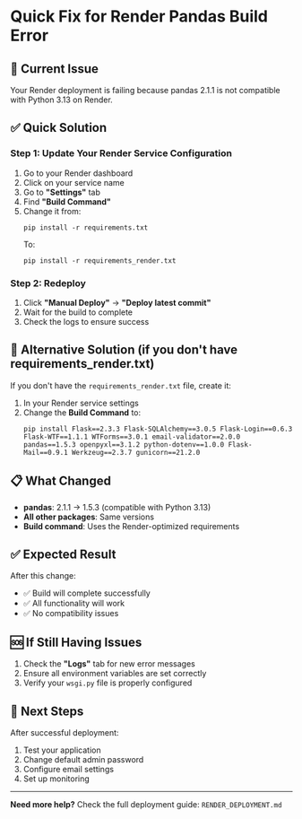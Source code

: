 # Quick Fix for Render Pandas Build Error

## 🚨 **Current Issue**
Your Render deployment is failing because pandas 2.1.1 is not compatible with Python 3.13 on Render.

## ✅ **Quick Solution**

### Step 1: Update Your Render Service Configuration

1. Go to your Render dashboard
2. Click on your service name
3. Go to **"Settings"** tab
4. Find **"Build Command"**
5. Change it from:
   ```
   pip install -r requirements.txt
   ```
   To:
   ```
   pip install -r requirements_render.txt
   ```

### Step 2: Redeploy

1. Click **"Manual Deploy"** → **"Deploy latest commit"**
2. Wait for the build to complete
3. Check the logs to ensure success

## 🔧 **Alternative Solution (if you don't have requirements_render.txt)**

If you don't have the `requirements_render.txt` file, create it:

1. In your Render service settings
2. Change the **Build Command** to:
   ```
   pip install Flask==2.3.3 Flask-SQLAlchemy==3.0.5 Flask-Login==0.6.3 Flask-WTF==1.1.1 WTForms==3.0.1 email-validator==2.0.0 pandas==1.5.3 openpyxl==3.1.2 python-dotenv==1.0.0 Flask-Mail==0.9.1 Werkzeug==2.3.7 gunicorn==21.2.0
   ```

## 📋 **What Changed**

- **pandas**: 2.1.1 → 1.5.3 (compatible with Python 3.13)
- **All other packages**: Same versions
- **Build command**: Uses the Render-optimized requirements

## ✅ **Expected Result**

After this change:
- ✅ Build will complete successfully
- ✅ All functionality will work
- ✅ No compatibility issues

## 🆘 **If Still Having Issues**

1. Check the **"Logs"** tab for new error messages
2. Ensure all environment variables are set correctly
3. Verify your `wsgi.py` file is properly configured

## 🎯 **Next Steps**

After successful deployment:
1. Test your application
2. Change default admin password
3. Configure email settings
4. Set up monitoring

---

**Need more help?** Check the full deployment guide: `RENDER_DEPLOYMENT.md` 